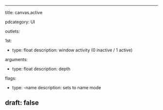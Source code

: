 --- 


title: canvas.active

pdcategory: UI



outlets:

  1st:
  - type: float
    description: window activity (0 inactive / 1 active)

arguments:
  - type: float
    description: depth



flags:
  - type: -name
    description: sets to name mode

draft: false
---